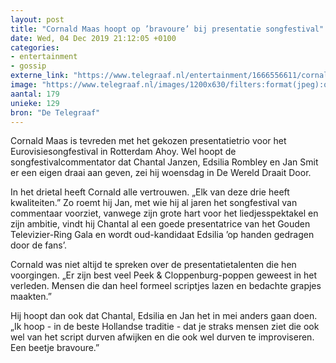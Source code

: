 ```yaml
---
layout: post
title: "Cornald Maas hoopt op ’bravoure’ bij presentatie songfestival"
date: Wed, 04 Dec 2019 21:12:05 +0100
categories: 
- entertainment 
- gossip 
externe_link: "https://www.telegraaf.nl/entertainment/1666556611/cornald-maas-hoopt-op-bravoure-bij-presentatie-songfestival"
image: "https://www.telegraaf.nl/images/1200x630/filters:format(jpeg):quality(80)/cdn-kiosk-api.telegraaf.nl/57892bce-16d2-11ea-97ec-02d1dbdc35d1.jpg"
aantal: 179
unieke: 129
bron: "De Telegraaf"
---
```


<p class="intro">Cornald Maas is tevreden met het gekozen presentatietrio voor het Eurovisiesongfestival in Rotterdam Ahoy. Wel hoopt de songfestivalcommentator dat Chantal Janzen, Edsilia Rombley en Jan Smit er een eigen draai aan geven, zei hij woensdag in De Wereld Draait Door.</p> <p>In het drietal heeft Cornald alle vertrouwen. „Elk van deze drie heeft kwaliteiten.” Zo roemt hij Jan, met wie hij al jaren het songfestival van commentaar voorziet, vanwege zijn grote hart voor het liedjesspektakel en zijn ambitie, vindt hij Chantal al een goede presentatrice van het Gouden Televizier-Ring Gala en wordt oud-kandidaat Edsilia ’op handen gedragen door de fans’.</p><p>Cornald was niet altijd te spreken over de presentatietalenten die hen voorgingen. „Er zijn best veel Peek &amp; Cloppenburg-poppen geweest in het verleden. Mensen die dan heel formeel scriptjes lazen en bedachte grapjes maakten.”</p><p>Hij hoopt dan ook dat Chantal, Edsilia en Jan het in mei anders gaan doen. „Ik hoop - in de beste Hollandse traditie - dat je straks mensen ziet die ook wel van het script durven afwijken en die ook wel durven te improviseren. Een beetje bravoure.”</p>
